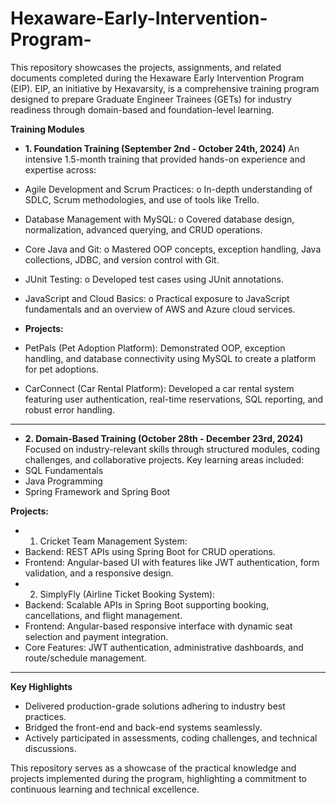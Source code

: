 # Hexaware-Early-Intervention-Program-
This repository showcases the projects, assignments, and related documents completed during the Hexaware Early Intervention Program (EIP). EIP, an initiative by Hexavarsity, is a comprehensive training program designed to prepare Graduate Engineer Trainees (GETs) for industry readiness through domain-based and foundation-level learning.

**Training Modules**
+ **1. Foundation Training (September 2nd - October 24th, 2024)**
An intensive 1.5-month training that provided hands-on experience and expertise across:
+ Agile Development and Scrum Practices:
o	In-depth understanding of SDLC, Scrum methodologies, and use of tools like Trello.
+ Database Management with MySQL:
o	Covered database design, normalization, advanced querying, and CRUD operations.
+ Core Java and Git:
o	Mastered OOP concepts, exception handling, Java collections, JDBC, and version control with Git.
+ JUnit Testing:
o	Developed test cases using JUnit annotations.
+ JavaScript and Cloud Basics:
o	Practical exposure to JavaScript fundamentals and an overview of AWS and Azure cloud services.

+ **Projects:**
+ PetPals (Pet Adoption Platform): Demonstrated OOP, exception handling, and database connectivity using MySQL to create a platform for pet adoptions.
+ CarConnect (Car Rental Platform): Developed a car rental system featuring user authentication, real-time reservations, SQL reporting, and robust error handling.
________________________________________
+ **2. Domain-Based Training (October 28th - December 23rd, 2024)**
Focused on industry-relevant skills through structured modules, coding challenges, and collaborative projects. Key learning areas included:
+	SQL Fundamentals
+	Java Programming
+	Spring Framework and Spring Boot

**Projects:**
+ 1.	Cricket Team Management System:
+ Backend: REST APIs using Spring Boot for CRUD operations.
+ Frontend: Angular-based UI with features like JWT authentication, form validation, and a responsive design.
+ 2.	SimplyFly (Airline Ticket Booking System):
+ Backend: Scalable APIs in Spring Boot supporting booking, cancellations, and flight management.
+ Frontend: Angular-based responsive interface with dynamic seat selection and payment integration.
+ Core Features: JWT authentication, administrative dashboards, and route/schedule management.
________________________________________
**Key Highlights**
+	Delivered production-grade solutions adhering to industry best practices.
+	Bridged the front-end and back-end systems seamlessly.
+	Actively participated in assessments, coding challenges, and technical discussions.

This repository serves as a showcase of the practical knowledge and projects implemented during the program, highlighting a commitment to continuous learning and technical excellence.




